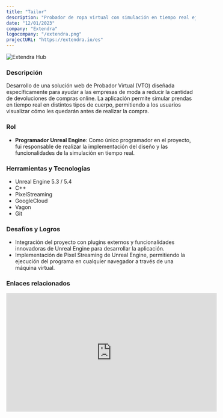 ```yaml
---
title: "Tailor"
description: "Probador de ropa virtual con simulación en tiempo real ejecutado en pixel streaming."
date: "12/01/2023"
company: "Extendra"
logocompany: "/extendra.png"
projectURL: "https://extendra.io/es"
---
```

![Extendra Hub](/Tailor.png)

### Descripción

Desarrollo de una solución web de Probador Virtual (VTO) diseñada específicamente para ayudar a las empresas de moda a reducir la cantidad de devoluciones de compras online. La aplicación permite simular prendas en tiempo real en distintos tipos de cuerpo, permitiendo a los usuarios visualizar cómo les quedarán antes de realizar la compra.

### Rol

- **Programador Unreal Engine**: Como único programador en el proyecto, fui responsable de realizar la implementación del diseño y las  funcionalidades de la simulación en tiempo real.

### Herramientas y Tecnologías

- Unreal Engine 5.3 / 5.4
- C++
- PixelStreaming
- GoogleCloud
- Vagon
- Git

### Desafíos y Logros

- Integración del proyecto con plugins externos y funcionalidades innovadoras de Unreal Engine para desarrollar la aplicación.
- Implementación de Pixel Streaming de Unreal Engine, permitiendo la ejecución del programa en cualquier navegador a través de una máquina virtual.

### Enlaces relacionados

<iframe width="560" height="315" src="https://www.youtube.com/embed/eIUd_emqMFE?si=dz9Zj0CiuN19l8_W" title="YouTube video player" frameborder="0" allow="accelerometer; autoplay; clipboard-write; encrypted-media; gyroscope; picture-in-picture; web-share" referrerpolicy="strict-origin-when-cross-origin" allowfullscreen></iframe>